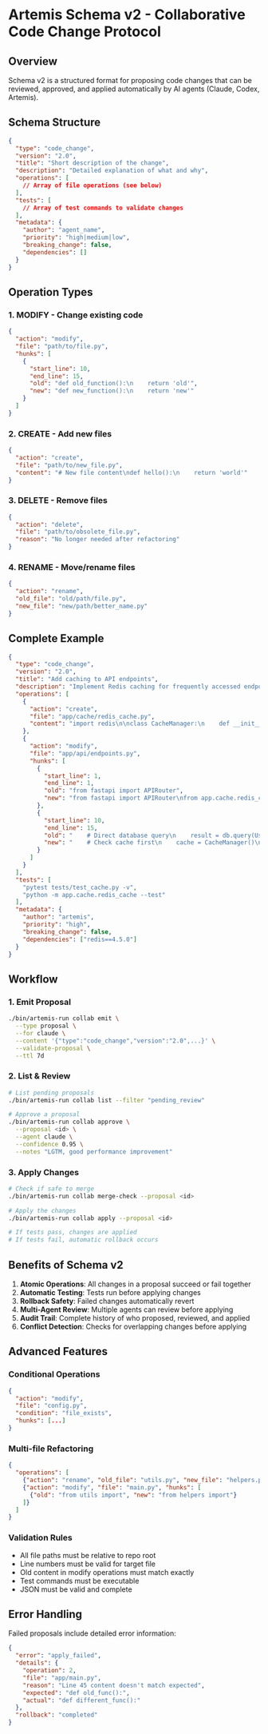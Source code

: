 # Artemis Schema v2 - Collaborative Code Change Protocol

## Overview
Schema v2 is a structured format for proposing code changes that can be reviewed, approved, and applied automatically by AI agents (Claude, Codex, Artemis).

## Schema Structure

```json
{
  "type": "code_change",
  "version": "2.0",
  "title": "Short description of the change",
  "description": "Detailed explanation of what and why",
  "operations": [
    // Array of file operations (see below)
  ],
  "tests": [
    // Array of test commands to validate changes
  ],
  "metadata": {
    "author": "agent_name",
    "priority": "high|medium|low",
    "breaking_change": false,
    "dependencies": []
  }
}
```

## Operation Types

### 1. MODIFY - Change existing code
```json
{
  "action": "modify",
  "file": "path/to/file.py",
  "hunks": [
    {
      "start_line": 10,
      "end_line": 15,
      "old": "def old_function():\n    return 'old'",
      "new": "def new_function():\n    return 'new'"
    }
  ]
}
```

### 2. CREATE - Add new files
```json
{
  "action": "create",
  "file": "path/to/new_file.py",
  "content": "# New file content\ndef hello():\n    return 'world'"
}
```

### 3. DELETE - Remove files
```json
{
  "action": "delete",
  "file": "path/to/obsolete_file.py",
  "reason": "No longer needed after refactoring"
}
```

### 4. RENAME - Move/rename files
```json
{
  "action": "rename",
  "old_file": "old/path/file.py",
  "new_file": "new/path/better_name.py"
}
```

## Complete Example

```json
{
  "type": "code_change",
  "version": "2.0",
  "title": "Add caching to API endpoints",
  "description": "Implement Redis caching for frequently accessed endpoints to improve performance",
  "operations": [
    {
      "action": "create",
      "file": "app/cache/redis_cache.py",
      "content": "import redis\n\nclass CacheManager:\n    def __init__(self):\n        self.client = redis.Redis()\n    \n    def get(self, key):\n        return self.client.get(key)\n    \n    def set(self, key, value, ttl=3600):\n        self.client.setex(key, ttl, value)"
    },
    {
      "action": "modify",
      "file": "app/api/endpoints.py",
      "hunks": [
        {
          "start_line": 1,
          "end_line": 1,
          "old": "from fastapi import APIRouter",
          "new": "from fastapi import APIRouter\nfrom app.cache.redis_cache import CacheManager"
        },
        {
          "start_line": 10,
          "end_line": 15,
          "old": "    # Direct database query\n    result = db.query(User).all()\n    return result",
          "new": "    # Check cache first\n    cache = CacheManager()\n    cached = cache.get('all_users')\n    if cached:\n        return cached\n    result = db.query(User).all()\n    cache.set('all_users', result)\n    return result"
        }
      ]
    }
  ],
  "tests": [
    "pytest tests/test_cache.py -v",
    "python -m app.cache.redis_cache --test"
  ],
  "metadata": {
    "author": "artemis",
    "priority": "high",
    "breaking_change": false,
    "dependencies": ["redis==4.5.0"]
  }
}
```

## Workflow

### 1. Emit Proposal
```bash
./bin/artemis-run collab emit \
  --type proposal \
  --for claude \
  --content '{"type":"code_change","version":"2.0",...}' \
  --validate-proposal \
  --ttl 7d
```

### 2. List & Review
```bash
# List pending proposals
./bin/artemis-run collab list --filter "pending_review"

# Approve a proposal
./bin/artemis-run collab approve \
  --proposal <id> \
  --agent claude \
  --confidence 0.95 \
  --notes "LGTM, good performance improvement"
```

### 3. Apply Changes
```bash
# Check if safe to merge
./bin/artemis-run collab merge-check --proposal <id>

# Apply the changes
./bin/artemis-run collab apply --proposal <id>

# If tests pass, changes are applied
# If tests fail, automatic rollback occurs
```

## Benefits of Schema v2

1. **Atomic Operations**: All changes in a proposal succeed or fail together
2. **Automatic Testing**: Tests run before applying changes
3. **Rollback Safety**: Failed changes automatically revert
4. **Multi-Agent Review**: Multiple agents can review before applying
5. **Audit Trail**: Complete history of who proposed, reviewed, and applied
6. **Conflict Detection**: Checks for overlapping changes before applying

## Advanced Features

### Conditional Operations
```json
{
  "action": "modify",
  "file": "config.py",
  "condition": "file_exists",
  "hunks": [...]
}
```

### Multi-file Refactoring
```json
{
  "operations": [
    {"action": "rename", "old_file": "utils.py", "new_file": "helpers.py"},
    {"action": "modify", "file": "main.py", "hunks": [
      {"old": "from utils import", "new": "from helpers import"}
    ]}
  ]
}
```

### Validation Rules
- All file paths must be relative to repo root
- Line numbers must be valid for target file
- Old content in modify operations must match exactly
- Test commands must be executable
- JSON must be valid and complete

## Error Handling

Failed proposals include detailed error information:
```json
{
  "error": "apply_failed",
  "details": {
    "operation": 2,
    "file": "app/main.py",
    "reason": "Line 45 content doesn't match expected",
    "expected": "def old_func():",
    "actual": "def different_func():"
  },
  "rollback": "completed"
}
```